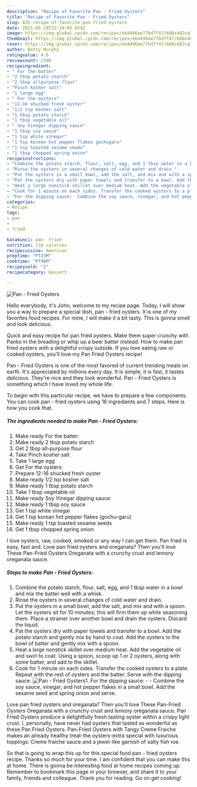 ```yaml
---
description: "Recipe of Favorite Pan - Fried Oysters"
title: "Recipe of Favorite Pan - Fried Oysters"
slug: 835-recipe-of-favorite-pan-fried-oysters
date: 2021-05-29T22:19:03.654Z
image: https://img-global.cpcdn.com/recipes/e64496ae77bd7f47/680x482cq70/pan-fried-oysters-recipe-main-photo.jpg
thumbnail: https://img-global.cpcdn.com/recipes/e64496ae77bd7f47/680x482cq70/pan-fried-oysters-recipe-main-photo.jpg
cover: https://img-global.cpcdn.com/recipes/e64496ae77bd7f47/680x482cq70/pan-fried-oysters-recipe-main-photo.jpg
author: Betty Murphy
ratingvalue: 4.6
reviewcount: 2398
recipeingredient:
- " For the batter"
- "2 tbsp potato starch"
- "2 tbsp allpurpose flour"
- "Pinch kosher salt"
- "1 large egg"
- " For the oysters"
- "12-16 shucked fresh oyster"
- "1/2 tsp kosher salt"
- "1 tbsp potato starch"
- "1 tbsp vegetable oil"
- " Soy Vinegar dipping sauce"
- "1 tbsp soy sauce"
- "1 tsp white vinegar"
- "1 tsp korean hot pepper flakes gochugaru"
- "1 tsp toasted sesame seeds"
- "1 tbsp chopped spring onion"
recipeinstructions:
- "Combine the potato starch, flour, salt, egg, and 1 tbsp water in a bowl and mix the batter well with a whisk."
- "Rinse the oysters in several changes of cold water and drain."
- "Put the oysters in a small bowl, add the salt, and mix and with a spoon. Let the oysters sit for 10 minutes; this will firm them up while seasoning them. Place a strainer over another bowl and drain the oysters. Discard the liquid."
- "Pat the oysters dry with paper towels and transfer to a bowl. Add the potato starch and gently mix by hand to coat. Add the oysters to the bowl of batter and gently mix with a spoon."
- "Heat a large nonstick skillet over medium heat. Add the vegetable oil and swirl to coat. Using a spoon, scoop up 1 or 2 oysters, along with some batter, and add to the skillet."
- "Cook for 1 minute on each sides. Transfer the cooked oysters to a plate. Repeat with the rest of oysters and the batter. Serve with the dipping sauce."
- "For the dipping sauce:  Combine the soy sauce, vinegar, and hot pepper flakes in a small bowl. Add the sesame seed and spring onion and serve."
categories:
- Recipe
tags:
- pan
- 
- fried

katakunci: pan  fried 
nutrition: 116 calories
recipecuisine: American
preptime: "PT23M"
cooktime: "PT46M"
recipeyield: "2"
recipecategory: Dessert

---
```



![Pan - Fried Oysters](https://img-global.cpcdn.com/recipes/e64496ae77bd7f47/680x482cq70/pan-fried-oysters-recipe-main-photo.jpg)

Hello everybody, it's John, welcome to my recipe page. Today, I will show you a way to prepare a special dish, pan - fried oysters. It is one of my favorites food recipes. For mine, I will make it a bit tasty. This is gonna smell and look delicious.

Quick and easy recipe for pan fried oysters. Make them super crunchy with Panko in the breading or whip up a beer batter instead. How to make pan fried oysters with a delightful crispy outside. If you love eating raw or cooked oysters, you&#39;ll love my Pan Fried Oysters recipe!

Pan - Fried Oysters is one of the most favored of current trending meals on earth. It's appreciated by millions every day. It is simple, it is fast, it tastes delicious. They're nice and they look wonderful. Pan - Fried Oysters is something which I have loved my whole life.


To begin with this particular recipe, we have to prepare a few components. You can cook pan - fried oysters using 16 ingredients and 7 steps. Here is how you cook that.

<!--inarticleads1-->

##### The ingredients needed to make Pan - Fried Oysters:

1. Make ready  For the batter:
1. Make ready 2 tbsp potato starch
1. Get 2 tbsp all-purpose flour
1. Take Pinch kosher salt
1. Take 1 large egg
1. Get  For the oysters:
1. Prepare 12-16 shucked fresh oyster
1. Make ready 1/2 tsp kosher salt
1. Make ready 1 tbsp potato starch
1. Take 1 tbsp vegetable oil
1. Make ready  Soy Vinegar dipping sauce:
1. Make ready 1 tbsp soy sauce
1. Get 1 tsp white vinegar
1. Get 1 tsp korean hot pepper flakes (gochu-garu)
1. Make ready 1 tsp toasted sesame seeds
1. Get 1 tbsp chopped spring onion


I love oysters, raw, cooked, smoked or any way I can get them. Pan fried is easy, fast and. Love pan fried oysters and oreganata? Then you&#39;ll love These Pan-Fried Oysters Oreganata with a crunchy crust and lemony oreganata sauce. 

<!--inarticleads2-->

##### Steps to make Pan - Fried Oysters:

1. Combine the potato starch, flour, salt, egg, and 1 tbsp water in a bowl and mix the batter well with a whisk.
1. Rinse the oysters in several changes of cold water and drain.
1. Put the oysters in a small bowl, add the salt, and mix and with a spoon. Let the oysters sit for 10 minutes; this will firm them up while seasoning them. Place a strainer over another bowl and drain the oysters. Discard the liquid.
1. Pat the oysters dry with paper towels and transfer to a bowl. Add the potato starch and gently mix by hand to coat. Add the oysters to the bowl of batter and gently mix with a spoon.
1. Heat a large nonstick skillet over medium heat. Add the vegetable oil and swirl to coat. Using a spoon, scoop up 1 or 2 oysters, along with some batter, and add to the skillet.
1. Cook for 1 minute on each sides. Transfer the cooked oysters to a plate. Repeat with the rest of oysters and the batter. Serve with the dipping sauce.
<img src="//assets-global.cpcdn.com/assets/icons/button_play-2c75c40dde080a61004c1f40b05d8f140eaff45d7e9e6481dc71c63d2e7c4909.png" alt="Pan - Fried Oysters">1. For the dipping sauce: -  - Combine the soy sauce, vinegar, and hot pepper flakes in a small bowl. Add the sesame seed and spring onion and serve.


Love pan fried oysters and oreganata? Then you&#39;ll love These Pan-Fried Oysters Oreganata with a crunchy crust and lemony oreganata sauce. Pan Fried Oysters produce a delightfully fresh tasting oyster within a crispy light crust. I, personally, have never had oysters that tasted as wonderful as these Pan Fried Oysters. Pan-Fried Oysters with Tangy Creme Fraiche makes an already healthy treat-the oysters-extra special with luxurious toppings: Creme fraiche sauce and a jewel-like garnish of salty fish roe. 

So that is going to wrap this up for this special food pan - fried oysters recipe. Thanks so much for your time. I am confident that you can make this at home. There is gonna be interesting food at home recipes coming up. Remember to bookmark this page in your browser, and share it to your family, friends and colleague. Thank you for reading. Go on get cooking!
